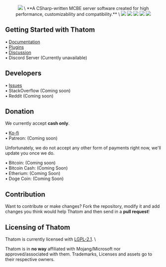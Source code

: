<p align="center">
  <img src="https://media.discordapp.net/attachments/825035749849038869/960531257681403904/ipiccy_image_6.png" />
  \
  **A CSharp-written MCBE server software created for high performance, customizability and compatibility.** \
  <img src="https://img.shields.io/github/downloads/Pronner/Thatom/total?label=downloads%40allreleases&logo=github" />
  <img src="https://img.shields.io/badge/platform-win--32%20%7C%20win--64%20%7C%20linux--64-lightgrey" />
  <img src="https://img.shields.io/github/commit-activity/m/Pronner/Thatom?logo=visualstudio&logoColor=white" />
  <img src="https://img.shields.io/discord/920891377628356689?label=discord&logo=discord&logoColor=white" />
  <img src="https://img.shields.io/github/discussions/Pronner/Thatom?logo=github" />
  
</p>

## Getting Started with Thatom

• [Documentation](docs.thatom.tk) \
• [Plugins](plugins.thatom.tk) \
• [Discussion](https://github.com/Pronner/Thatom/discussions) \
• Discord Server (Currently unavailable)

## Developers

• [Issues](https://github.com/Pronner/Thatom/issues) \
• StackOverflow (Coming soon) \
• Reddit (Coming soon)

## Donation

We currently accept **cash only**.

• [Ko-fi](https://ko-fi.com/pronner) \
• Patreon: (Coming soon)

Unfortunately, we do not accept any other form of payments right now, we'll update you once we do.

• Bitcoin: (Coming soon) \
• Bitcoin Cash: (Coming Soon) \
• Etherium: (Coming Soon) \
• Doge Coin: (Coming Soon)


## Contribution

Want to contribute or make changes? Fork the repository, modify it and add changes you think would help Thatom and then send in a **pull request**!

## Licensing of Thatom

Thatom is currently licensed with [LGPL-2.1](https://https://github.com/Pronner/Thatom/blob/main/LICENSE). \

Thatom is in **no way** affiliated with Mojang/Microsoft nor approved/associated with them. Trademarks, Licenses and assets go to their respective owners.
